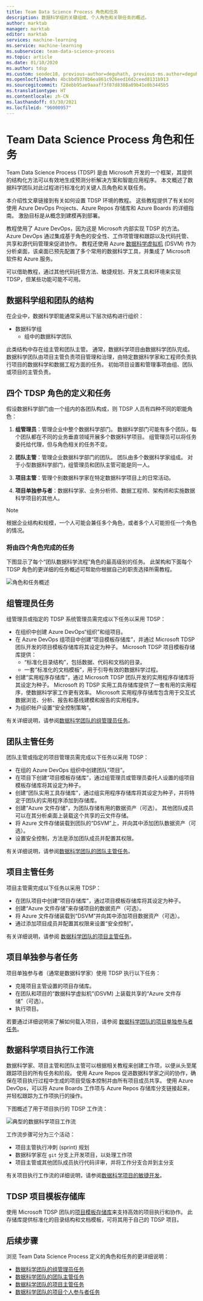 ```yaml
---
title: Team Data Science Process 角色和任务
description: 数据科学组的关键组成、个人角色和关联任务的概述。
author: marktab
manager: marktab
editor: marktab
services: machine-learning
ms.service: machine-learning
ms.subservice: team-data-science-process
ms.topic: article
ms.date: 01/10/2020
ms.author: tdsp
ms.custom: seodec18, previous-author=deguhath, previous-ms.author=deguhath
ms.openlocfilehash: 4bcbbd9378b6ea861c926eed16d2ceed8131b913
ms.sourcegitcommit: f28ebb95ae9aaaff3f87d8388a09b41e0b3445b5
ms.translationtype: HT
ms.contentlocale: zh-CN
ms.lasthandoff: 03/30/2021
ms.locfileid: "96000957"
---
```

# <a name="team-data-science-process-roles-and-tasks"></a>Team Data Science Process 角色和任务

Team Data Science Process (TDSP) 是由 Microsoft 开发的一个框架，其提供的结构化方法可以有效地生成预测分析解决方案和智能应用程序。 本文概述了数据科学团队对此过程进行标准化的关键人员角色和关联任务。

本介绍性文章链接到有关如何设置 TDSP 环境的教程。 这些教程提供了有关如何使用 Azure DevOps Projects、Azure Repos 存储库和 Azure Boards 的详细指南。  激励目标是从概念到建模再到部署。

教程使用了 Azure DevOps，因为这是 Microsoft 内部实现 TDSP 的方法。 Azure DevOps 通过集成基于角色的安全性、工作项管理和跟踪以及代码托管、共享和源代码管理来促进协作。 教程还使用 Azure [数据科学虚拟机](https://aka.ms/dsvm) (DSVM) 作为分析桌面，该桌面已预先配置了多个常用的数据科学工具，并集成了 Microsoft 软件和 Azure 服务。 

可以借助教程，通过其他代码托管方法、敏捷规划、开发工具和环境来实现 TDSP，但某些功能可能不可用。

## <a name="structure-of-data-science-groups-and-teams"></a>数据科学组和团队的结构

在企业中，数据科学职能通常采用以下层次结构进行组织：

- 数据科学组
  - 组中的数据科学团队

此类结构中存在组主管和团队主管。 通常，数据科学项目由数据科学团队完成。 数据科学团队由项目主管负责项目管理和治理，由特定数据科学家和工程师负责执行项目的数据科学和数据工程方面的任务。 初始项目设置和管理事项由组、团队或项目的主管负责。

## <a name="definition-and-tasks-for-the-four-tdsp-roles"></a>四个 TDSP 角色的定义和任务
假设数据科学部门由一个组内的各团队构成，则 TDSP 人员有四种不同的职能角色：

1. **组管理员**：管理企业中整个数据科学部门。 数据科学部门可能有多个团队，每个团队都在不同的业务垂直领域开展多个数据科学项目。 组管理员可以将任务委托给代理，但与角色相关的任务不变。
   
2. **团队主管**：管理企业数据科学部门的团队。 团队由多个数据科学家组成。 对于小型数据科学部门，组管理员和团队主管可能是同一人。
   
3. **项目主管**：管理个别数据科学家在特定数据科学项目上的日常活动。
   
4. **项目单独参与者**：数据科学家、业务分析师、数据工程师、架构师和实施数据科学项目的其他人。

> [!NOTE]
> 根据企业结构和规模，一个人可能会兼任多个角色，或者多个人可能担任一个角色的情况。

### <a name="tasks-to-be-completed-by-the-four-roles"></a>将由四个角色完成的任务

下图显示了每个“团队数据科学流程”角色的最高级别的任务。 此架构和下面每个 TDSP 角色的更详细的任务概述可帮助你根据自己的职责选择所需教程。

![角色和任务概述](./media/roles-tasks/overview-tdsp-top-level.png)

## <a name="group-manager-tasks"></a>组管理员任务

组管理员或指定的 TDSP 系统管理员需完成以下任务以采用 TDSP：

- 在组织中创建 Azure DevOps“组织”和组项目。 
- 在 Azure DevOps 组项目中创建“项目模板存储库”，并通过 Microsoft TDSP 团队开发的项目模板存储库将其设定为种子。 Microsoft TDSP 项目模板存储库提供：
  - “标准化目录结构”，包括数据、代码和文档的目录。
  - 一套“标准化的文档模板”，用于引导有效的数据科学过程。
- 创建“实用程序存储库”，通过 Microsoft TDSP 团队开发的实用程序存储库将其设定为种子。 Microsoft 的 TDSP 实用工具存储库提供了一套有用的实用程序，使数据科学家工作更有效率。 Microsoft 实用程序存储库包含用于交互式数据浏览、分析、报告和基线建模和报告的实用程序。
- 为组织帐户设置“安全控制策略”。

有关详细说明，请参阅[数据科学团队的组管理员任务](group-manager-tasks.md)。

## <a name="team-lead-tasks"></a>团队主管任务

团队主管或指定的项目管理员需完成以下任务以采用 TDSP：

- 在组的 Azure DevOps 组织中创建团队“项目”。
- 在项目下创建“项目模板存储库”，通过组管理员或管理员委托人设置的组项目模板存储库将其设定为种子。
- 创建“团队实用工具存储库”，通过组实用程序存储库将其设定为种子，并将特定于团队的实用程序添加到存储库。
- 创建“Azure 文件存储”，为团队存储有用的数据资产（可选）[](https://azure.microsoft.com/services/storage/files/)。 其他团队成员可以在其分析桌面上装载这个共享的云文件存储。
- 将 Azure 文件存储装载到团队的“DSVM”上，并向其中添加团队数据资产（可选）。
- 设置安全控制，方法是添加团队成员并配置其权限。

有关详细说明，请参阅[数据科学团队的团队主管任务](team-lead-tasks.md)。


## <a name="project-lead-tasks"></a>项目主管任务

项目主管需完成以下任务以采用 TDSP：

- 在团队项目中创建“项目存储库”，通过项目模板存储库将其设定为种子。
- 创建“Azure 文件存储”来存储项目的数据资产（可选）。
- 将 Azure 文件存储装载到“DSVM”并向其中添加项目数据资产（可选）。
- 通过添加项目成员并配置其权限来设置“安全控制”。

有关详细说明，请参阅 [数据科学团队的项目主管任务](project-lead-tasks.md)。

## <a name="project-individual-contributor-tasks"></a>项目单独参与者任务

项目单独参与者（通常是数据科学家）使用 TDSP 执行以下任务：

- 克隆项目主管设置的项目存储库。
- 在团队和项目的“数据科学虚拟机”(DSVM) 上装载共享的“Azure 文件存储”（可选）。
- 执行项目。

若要通过详细说明来了解如何载入项目，请参阅 [数据科学团队的项目单独参与者任务](project-ic-tasks.md)。

## <a name="data-science-project-execution-workflow"></a>数据科学项目执行工作流

数据科学家、项目主管和团队主管可以根据相关教程来创建工作项，以便从头至尾跟踪项目的所有任务和阶段。 使用 Azure Repos 促进数据科学家之间的协作，确保在项目执行过程中生成的项目受版本控制并由所有项目成员共享。 使用 Azure DevOps，可以将 Azure Boards 工作项与 Azure Repos 存储库分支链接起来，并轻松跟踪为工作项执行的操作。

下图概述了用于项目执行的 TDSP 工作流：

![典型的数据科学项目工作流](./media/roles-tasks/overview-project-execute.png)

工作流步骤可分为三个活动：

- 项目主管执行冲刺 (sprint) 规划
- 数据科学家在 `git` 分支上开发项目，以处理工作项
- 项目主管或其他团队成员执行代码评审，并将工作分支合并到主分支

有关项目执行工作流的详细说明，请参阅[数据科学项目的敏捷开发](agile-development.md)。

## <a name="tdsp-project-template-repository"></a>TDSP 项目模板存储库

使用 Microsoft TDSP 团队的[项目模板存储库](https://github.com/Azure/Azure-TDSP-ProjectTemplate)来支持高效的项目执行和协作。 此存储库提供标准化的目录结构和文档模板，可将其用于自己的 TDSP 项目。

## <a name="next-steps"></a>后续步骤

浏览 Team Data Science Process 定义的角色和任务的更详细说明：

- [数据科学团队的组管理员任务](group-manager-tasks.md)
- [数据科学团队的团队主管任务](team-lead-tasks.md)
- [数据科学团队的项目主管任务](project-lead-tasks.md)
- [数据科学团队的项目个人参与者任务](project-ic-tasks.md)
